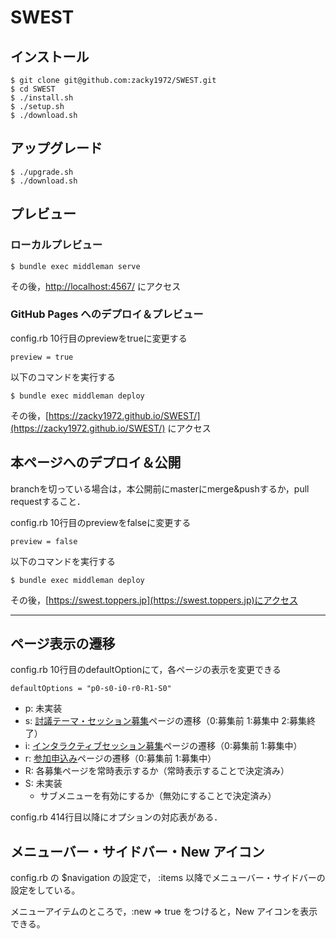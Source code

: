 # SWEST

## インストール

```
$ git clone git@github.com:zacky1972/SWEST.git
$ cd SWEST
$ ./install.sh
$ ./setup.sh
$ ./download.sh
```

## アップグレード

```
$ ./upgrade.sh
$ ./download.sh
```


## プレビュー

### ローカルプレビュー

```
$ bundle exec middleman serve
```

その後，[http://localhost:4567/](http://localhost:4567/) にアクセス

### GitHub Pages へのデプロイ＆プレビュー

config.rb 10行目のpreviewをtrueに変更する
```
preview = true
```

以下のコマンドを実行する

```
$ bundle exec middleman deploy
```

その後，[https://zacky1972.github.io/SWEST/](https://zacky1972.github.io/SWEST/) にアクセス

## 本ページへのデプロイ＆公開

branchを切っている場合は，本公開前にmasterにmerge&pushするか，pull requestすること．

config.rb 10行目のpreviewをfalseに変更する
```
preview = false
```

以下のコマンドを実行する

```
$ bundle exec middleman deploy
```

その後，[https://swest.toppers.jp](https://swest.toppers.jp)にアクセス

- - -

## ページ表示の遷移

config.rb 10行目のdefaultOptionにて，各ページの表示を変更できる

```
defaultOptions = "p0-s0-i0-r0-R1-S0"
```

* p: 未実装
* s: [討議テーマ・セッション募集](https://swest.toppers.jp/proposal)ページの遷移（0:募集前 1:募集中 2:募集終了）
* i: [インタラクティブセッション募集](https://swest.toppers.jp/interactive)ページの遷移（0:募集前 1:募集中）
* r: [参加申込み](https://swest.toppers.jp/regist)ページの遷移（0:募集前 1:募集中）
* R: 各募集ページを常時表示するか（常時表示することで決定済み）
* S: 未実装
   * サブメニューを有効にするか（無効にすることで決定済み）

config.rb 414行目以降にオプションの対応表がある．


## メニューバー・サイドバー・New アイコン

config.rb の $navigation の設定で， :items 以降でメニューバー・サイドバーの設定をしている。 

メニューアイテムのところで，:new => true をつけると，New アイコンを表示できる。
